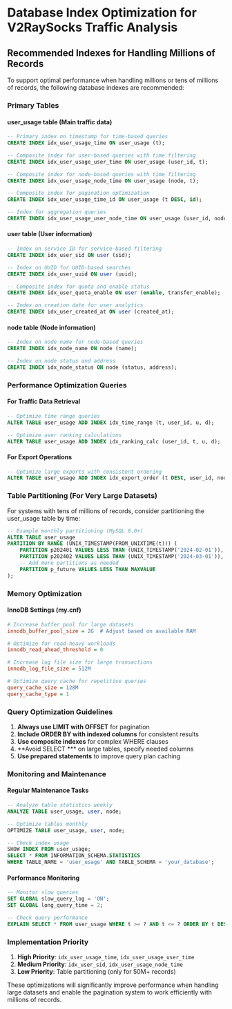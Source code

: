# Database Index Optimization for V2RaySocks Traffic Analysis

## Recommended Indexes for Handling Millions of Records

To support optimal performance when handling millions or tens of millions of records, the following database indexes are recommended:

### Primary Tables

#### user_usage table (Main traffic data)
```sql
-- Primary index on timestamp for time-based queries
CREATE INDEX idx_user_usage_time ON user_usage (t);

-- Composite index for user-based queries with time filtering
CREATE INDEX idx_user_usage_user_time ON user_usage (user_id, t);

-- Composite index for node-based queries with time filtering  
CREATE INDEX idx_user_usage_node_time ON user_usage (node, t);

-- Composite index for pagination optimization
CREATE INDEX idx_user_usage_time_id ON user_usage (t DESC, id);

-- Index for aggregation queries
CREATE INDEX idx_user_usage_user_node_time ON user_usage (user_id, node, t);
```

#### user table (User information)
```sql
-- Index on service ID for service-based filtering
CREATE INDEX idx_user_sid ON user (sid);

-- Index on UUID for UUID-based searches
CREATE INDEX idx_user_uuid ON user (uuid);

-- Composite index for quota and enable status
CREATE INDEX idx_user_quota_enable ON user (enable, transfer_enable);

-- Index on creation date for user analytics
CREATE INDEX idx_user_created_at ON user (created_at);
```

#### node table (Node information)
```sql
-- Index on node name for node-based queries
CREATE INDEX idx_node_name ON node (name);

-- Index on node status and address
CREATE INDEX idx_node_status ON node (status, address);
```

### Performance Optimization Queries

#### For Traffic Data Retrieval
```sql
-- Optimize time range queries
ALTER TABLE user_usage ADD INDEX idx_time_range (t, user_id, u, d);

-- Optimize user ranking calculations
ALTER TABLE user_usage ADD INDEX idx_ranking_calc (user_id, t, u, d);
```

#### For Export Operations
```sql
-- Optimize large exports with consistent ordering
ALTER TABLE user_usage ADD INDEX idx_export_order (t DESC, user_id, node);
```

### Table Partitioning (For Very Large Datasets)

For systems with tens of millions of records, consider partitioning the user_usage table by time:

```sql
-- Example monthly partitioning (MySQL 8.0+)
ALTER TABLE user_usage 
PARTITION BY RANGE (UNIX_TIMESTAMP(FROM_UNIXTIME(t))) (
    PARTITION p202401 VALUES LESS THAN (UNIX_TIMESTAMP('2024-02-01')),
    PARTITION p202402 VALUES LESS THAN (UNIX_TIMESTAMP('2024-03-01')),
    -- Add more partitions as needed
    PARTITION p_future VALUES LESS THAN MAXVALUE
);
```

### Memory Optimization

#### InnoDB Settings (my.cnf)
```ini
# Increase buffer pool for large datasets
innodb_buffer_pool_size = 2G  # Adjust based on available RAM

# Optimize for read-heavy workloads
innodb_read_ahead_threshold = 0

# Increase log file size for large transactions
innodb_log_file_size = 512M

# Optimize query cache for repetitive queries
query_cache_size = 128M
query_cache_type = 1
```

### Query Optimization Guidelines

1. **Always use LIMIT with OFFSET** for pagination
2. **Include ORDER BY with indexed columns** for consistent results
3. **Use composite indexes** for complex WHERE clauses
4. **Avoid SELECT *** on large tables, specify needed columns
5. **Use prepared statements** to improve query plan caching

### Monitoring and Maintenance

#### Regular Maintenance Tasks
```sql
-- Analyze table statistics weekly
ANALYZE TABLE user_usage, user, node;

-- Optimize tables monthly
OPTIMIZE TABLE user_usage, user, node;

-- Check index usage
SHOW INDEX FROM user_usage;
SELECT * FROM INFORMATION_SCHEMA.STATISTICS 
WHERE TABLE_NAME = 'user_usage' AND TABLE_SCHEMA = 'your_database';
```

#### Performance Monitoring
```sql
-- Monitor slow queries
SET GLOBAL slow_query_log = 'ON';
SET GLOBAL long_query_time = 2;

-- Check query performance
EXPLAIN SELECT * FROM user_usage WHERE t >= ? AND t <= ? ORDER BY t DESC LIMIT 50 OFFSET 0;
```

### Implementation Priority

1. **High Priority**: `idx_user_usage_time`, `idx_user_usage_user_time`
2. **Medium Priority**: `idx_user_sid`, `idx_user_usage_node_time`  
3. **Low Priority**: Table partitioning (only for 50M+ records)

These optimizations will significantly improve performance when handling large datasets and enable the pagination system to work efficiently with millions of records.